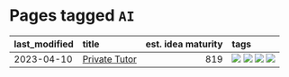 # Pages tagged `AI`

|last_modified|title|est. idea maturity|tags
|:---|:---|---:|:---|
|2023-04-10|[Private Tutor](../private_tutor.md)|819|[![](https://img.shields.io/badge/tag-AI-83cbca)](../tags/AI.md) [![](https://img.shields.io/badge/tag-discussion-e33481)](../tags/discussion.md) [![](https://img.shields.io/badge/tag-education-4d5a4)](../tags/education.md) [![](https://img.shields.io/badge/tag-startup-b59164)](../tags/startup.md)|